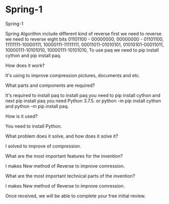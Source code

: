 # Spring-1
Spring-1

Spring Algorithm include different kind of reverse first we need to reverse we need to reverse eight bits 01101100 - 00000000, 00000000 - 01101100, 11111111-10000111, 10000111-11111111, 00011011-01010101, 01010101-00011011, 10000111-10101010, 10000111-10101010, To use paq we need to pip install cython and pip install paq.


How does it work?

 

It's using to improve compression pictures, documents and etc.

 

What parts and components are required?

 

It's required to install paq to install paq you need to pip install cython and next pip install paq you need Python 3.7.5. or python -m pip install cython and python -m pip install paq.

 

How is it used?

 

You need to install Python.  

 

What problem does it solve, and how does it solve it?

 

I solved to improve of compression.

 

What are the most important features for the invention?

 

I makes New method of Reverse to improve comression.

 

What are the most important technical parts of the invention?

 

I makes New method of Reverse to improve comression.




 

Once received, we will be able to complete your free initial review.
